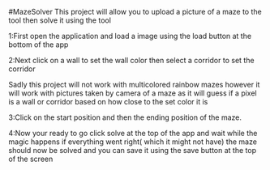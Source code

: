 #MazeSolver
This project will allow you to upload a picture of a maze to the tool then solve it using the tool

1:First open the application and load a image using the load button at the bottom of the app

2:Next click on a wall to set the wall color then select a corridor to set the corridor 

Sadly this project will not work with multicolored rainbow mazes however it will work with pictures taken by camera of a maze as it will guess if a pixel is a wall or corridor based on how close to the set color it is

3:Click on the start position and then the ending position of the maze.

4:Now your ready to go click solve at the top of the app and wait while the magic happens if everything went right( which it might not have) the maze should now be solved and you can save it using the save button at the top of the screen